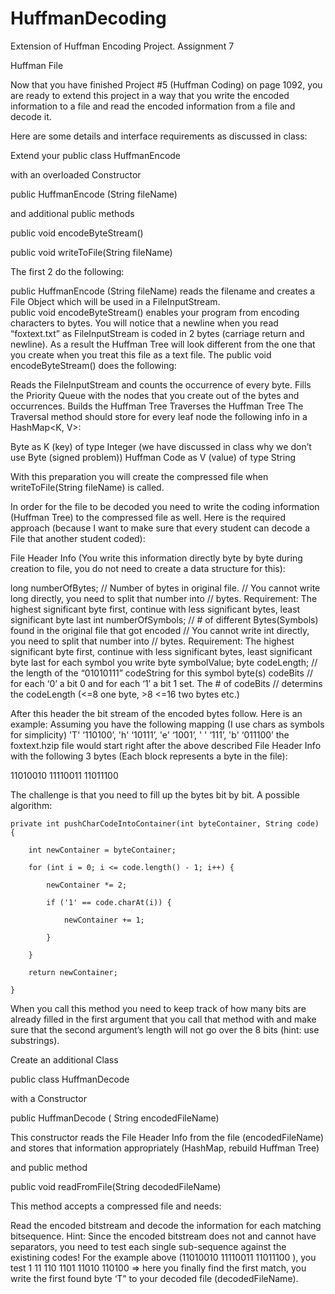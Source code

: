 # HuffmanDecoding
Extension of Huffman Encoding Project.
Assignment 7

Huffman File

Now that you have finished Project #5 (Huffman Coding) on page 1092, you are ready to extend this project in a way that you write the encoded information to a file and read the encoded information from a file and decode it.

Here are some details and interface requirements as discussed in class:

Extend your public class HuffmanEncode

with an overloaded Constructor

public HuffmanEncode (String fileName)

and additional public methods

public void encodeByteStream()

public void writeToFile(String fileName)

 

The first 2 do the following:

public HuffmanEncode (String fileName) reads the filename and creates a File Object which will be used in a FileInputStream.  
public void encodeByteStream() enables your program from encoding characters to bytes. You will notice that a newline when you read “foxtext.txt” as  FileInputStream is coded in 2 bytes (carriage return and newline). As a result the Huffman Tree will look different from the one that you create when you treat this file as a text file.
The public void encodeByteStream()  does the following:

Reads the FileInputStream and counts the occurrence of every byte.
Fills the Priority Queue with the nodes that you create out of the bytes and occurrences.
Builds the Huffman Tree
Traverses the Huffman Tree 
The Traversal method should store for every leaf node the following info in a HashMap<K, V>:

Byte as K (key) of type Integer (we have discussed in class why we don’t use Byte (signed problem))
Huffman Code as V (value) of type String

With this preparation you will create the compressed file when writeToFile(String fileName) is called.

In order for the file to be decoded you need to write the coding information (Huffman Tree) to the compressed file as well. Here is the required approach (because I want to make sure that every student can decode a File that another student coded):

File Header Info (You write this information directly byte by byte during creation to file, you do not need to create a data structure for this):

long numberOfBytes;  // Number of bytes in original file. 
                                          // You cannot write long directly, you need to split that number into
                                         // bytes. Requirement: The highest significant byte first, continue with less significant bytes, least significant byte last
int numberOfSymbols;  // # of different Bytes(Symbols) found in the original file that got encoded
                                          // You cannot write int directly, you need to split that number into
                                         // bytes. Requirement: The highest significant byte first, continue with less significant bytes, least significant byte last
for each symbol you write
byte symbolValue;
byte codeLength; // the length of the “01010111” codeString for this symbol
byte(s) codeBits // for each ‘0’ a bit 0 and for each ‘1’ a bit 1 set. The # of codeBits
                                // determins the codeLength (<=8 one byte, >8 <=16 two bytes etc.)

After this header the bit stream of the encoded bytes follow. Here is an example:
Assuming you have the following mapping (I use chars as symbols for simplicity)
'T' ‘110100’, 'h' ‘10111’, 'e' ‘1001’, ' ' ‘111’,  'b' ‘011100’ the foxtext.hzip file would start right after the above described File Header Info with the following 3 bytes (Each block represents a byte in the file):

11010010   11110011   11011100

The challenge is that you need to fill up the bytes bit by bit. A possible algorithm:

 

    private int pushCharCodeIntoContainer(int byteContainer, String code) {

        int newContainer = byteContainer;

        for (int i = 0; i <= code.length() - 1; i++) {

            newContainer *= 2;

            if ('1' == code.charAt(i)) {

                newContainer += 1;

            }

        }

        return newContainer;

    }

When you call this method you need to keep track of how many bits are already filled in the first argument that you call that method with and make sure that the second argument’s length will not go over the 8 bits (hint: use substrings).

Create an additional Class

public class HuffmanDecode

with a Constructor

public HuffmanDecode ( String encodedFileName)

This constructor reads the File Header Info from the file (encodedFileName)
and stores that information appropriately (HashMap, rebuild Huffman Tree)

and public method

public void readFromFile(String decodedFileName)

This method accepts a compressed file and needs:

Read the encoded bitstream and decode the information for each matching bitsequence.
Hint: Since the encoded bitstream does not and cannot have separators, you need to test each single sub-sequence against the existining codes! For the example above (11010010   11110011   11011100 ), you test 
1
11
110
1101
11010
110100  => here you finally find the first match, you write the first found byte ‘T” to your decoded file (decodedFileName). 
